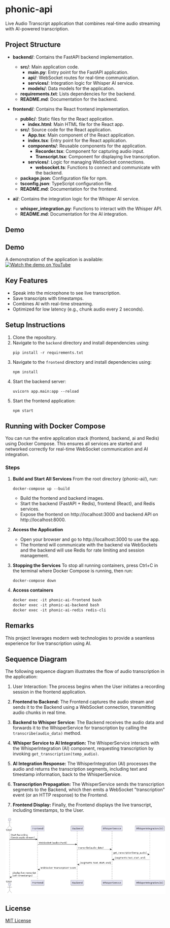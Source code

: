 # phonic-api

Live Audio Transcript application that combines real-time audio streaming with AI-powered transcription.

## Project Structure

- **backend/**: Contains the FastAPI backend implementation.

  - **src/**: Main application code.
    - **main.py**: Entry point for the FastAPI application.
    - **api/**: WebSocket routes for real-time communication.
    - **services/**: Integration logic for Whisper AI service.
    - **models/**: Data models for the application.
  - **requirements.txt**: Lists dependencies for the backend.
  - **README.md**: Documentation for the backend.

- **frontend/**: Contains the React frontend implementation.

  - **public/**: Static files for the React application.
    - **index.html**: Main HTML file for the React app.
  - **src/**: Source code for the React application.
    - **App.tsx**: Main component of the React application.
    - **index.tsx**: Entry point for the React application.
    - **components/**: Reusable components for the application.
      - **Recorder.tsx**: Component for capturing audio input.
      - **Transcript.tsx**: Component for displaying live transcription.
    - **services/**: Logic for managing WebSocket connections.
      - **websocket.ts**: Functions to connect and communicate with the backend.
  - **package.json**: Configuration file for npm.
  - **tsconfig.json**: TypeScript configuration file.
  - **README.md**: Documentation for the frontend.

- **ai/**: Contains the integration logic for the Whisper AI service.

  - **whisper_integration.py**: Functions to interact with the Whisper API.
  - **README.md**: Documentation for the AI integration.

## Demo

## Demo

A demonstration of the application is available:  
[![Watch the demo on YouTube](https://img.youtube.com/vi/GRMIO1wBjo4/0.jpg)](https://youtu.be/GRMIO1wBjo4)

## Key Features

- Speak into the microphone to see live transcription.
- Save transcripts with timestamps.
- Combines AI with real-time streaming.
- Optimized for low latency (e.g., chunk audio every 2 seconds).

## Setup Instructions

1. Clone the repository.
2. Navigate to the `backend` directory and install dependencies using:
   ```
   pip install -r requirements.txt
   ```
3. Navigate to the `frontend` directory and install dependencies using:
   ```
   npm install
   ```
4. Start the backend server:
   ```
   uvicorn app.main:app --reload
   ```
5. Start the frontend application:
   ```
   npm start
   ```

## Running with Docker Compose

You can run the entire application stack (frontend, backend, ai and Redis) using Docker Compose.
This ensures all services are started and networked correctly for real-time WebSocket communication and AI integration.

### Steps

1. **Build and Start All Services**
   From the root directory (phonic-ai/), run:

   ```
   docker-compose up --build
   ```

   - Build the frontend and backend images.
   - Start the backend (FastAPI + Redis), frontend (React), and Redis services.
   - Expose the frontend on http://localhost:3000 and backend API on http://localhost:8000.

2. **Access the Application**

   - Open your browser and go to http://localhost:3000 to use the app.
   - The frontend will communicate with the backend via WebSockets and the backend will use Redis for rate limiting and session management.

3. **Stopping the Services**
   To stop all running containers, press Ctrl+C in the terminal where Docker Compose is running, then run:

   ```
   docker-compose down
   ```

4. **Access containers**

   ```
   docker exec -it phonic-ai-frontend bash
   docker exec -it phonic-ai-backend bash
   docker exec -it phonic-ai-redis redis-cli
   ```

## Remarks

This project leverages modern web technologies to provide a seamless experience for live transcription using AI.

## Sequence Diagram

The following sequence diagram illustrates the flow of audio transcription in the application:

1. User Interaction:
   The process begins when the User initiates a recording session in the frontend application.

2. **Frontend to Backend:**
   The Frontend captures the audio stream and sends it to the Backend using a WebSocket connection, transmitting audio chunks in real time.

3. **Backend to Whisper Service:**
   The Backend receives the audio data and forwards it to the WhisperService for transcription by calling the `transcribe(audio_data)` method.

4. **Whisper Service to AI Integration:**
   The WhisperService interacts with the WhisperIntegration (AI) component, requesting transcription by invoking `get_transcription(temp_audio)`.

5. **AI Integration Response:**
   The WhisperIntegration (AI) processes the audio and returns the transcription segments, including text and timestamp information, back to the WhisperService.

6. **Transcription Propagation:**
   The WhisperService sends the transcription segments to the Backend, which then emits a WebSocket "transcription" event (or an HTTP response) to the Frontend.

7. **Frontend Display:**
   Finally, the Frontend displays the live transcript, including timestamps, to the User.

![Sequence Diagram](docs/sequence_diagram/Sequence%20Diagram.png)

## License

[MIT License](https://opensource.org/license/mit)
